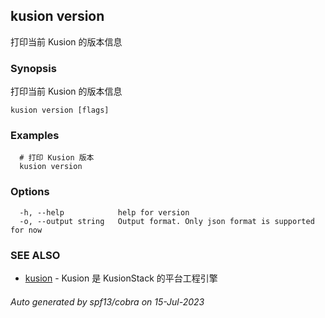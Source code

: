 ## kusion version

打印当前 Kusion 的版本信息

### Synopsis

打印当前 Kusion 的版本信息

```
kusion version [flags]
```

### Examples

```
  # 打印 Kusion 版本
  kusion version
```

### Options

```
  -h, --help            help for version
  -o, --output string   Output format. Only json format is supported for now
```

### SEE ALSO

* [kusion](kusion.md)	 - Kusion 是 KusionStack 的平台工程引擎

###### Auto generated by spf13/cobra on 15-Jul-2023
